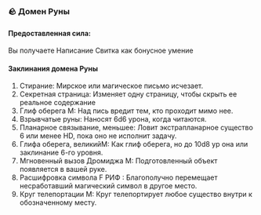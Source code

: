 ### 🪨 Домен Руны
#### Предоставленная сила:
Вы получаете Написание Свитка как бонусное умение
#### Заклинания домена Руны
1. Стирание: Мирское или магическое письмо исчезает.
2. Секретная страница: Изменяет одну страницу, чтобы скрыть ее реальное содержание
3. Глиф оберега М: Над пись вредит тем, кто проходит мимо нее.
4. Взрывчатые руны: Наносят 6d6 урона, когда читаются.
5. Планарное связывание, меньшее: Ловит экстрапланарное существо 6 или менее HD, пока оно не исполнит задачу.
6. Глифа оберега, великийМ: Как глиф оберега, но до 10d8 ур она или заклинание 6-го уровня.
7. Мгновенный вызов Дромиджа М: Подготовленный объект появляется в вашей руке.
8. Расшифровка символа F РИФ : Благополучно перемещает несработавший магический символ в другое место.
9. Круг телепортации М: Круг телепортирует любое существо внутри к обозначенному месту.